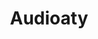 ---
pid: ch461
title: Audioaty
location_transcription: City Hall
coordinates: "[-75.163980491124, 39.95300395871]"
zipcode: '70118'
gen_neighborhood: 
neighborhood: 
outside_phl: 'New Orleans LA '
age: '25'
age_range: 20-29
instagram: 
image_file_name: ch_461.jpg
proposal_transcription: Play movie in City Hall at night in order to create an experience
  with lights inside the building.
topic: Unknown
topic_summary: '0'
type: Digital,Projection
keywords_other: 
credit: 
image_labels: 
twitter: 
facebook: 
permalink: "/monuments/ch461/"
layout: item-page
---